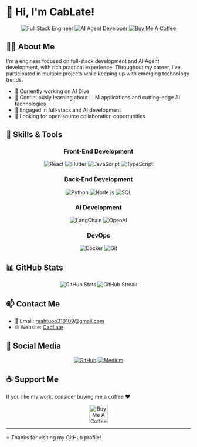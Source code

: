 # 👋 Hi, I'm CabLate!

<div align="center">
  <img src="https://img.shields.io/badge/Full%20Stack-Engineer-blue" alt="Full Stack Engineer"/>
  <img src="https://img.shields.io/badge/AI%20Agent-Developer-orange" alt="AI Agent Developer"/>
  <a href="https://www.buymeacoffee.com/cablate"><img src="https://img.shields.io/badge/Buy%20Me%20A%20Coffee-amber?logo=buy-me-a-coffee" alt="Buy Me A Coffee"/></a>
</div>

## 🧑‍💻 About Me

I'm a engineer focused on full-stack development and AI Agent development, with rich practical experience. Throughout my career, I've participated in multiple projects while keeping up with emerging technology trends.

- 🔭 Currently working on AI Dive
- 🌱 Continuously learning about LLM applications and cutting-edge AI technologies
- 💼 Engaged in full-stack and AI development
- 👯 Looking for open source collaboration opportunities

## 🔧 Skills & Tools

<div align="center">
  
### Front-End Development
![React](https://img.shields.io/badge/-React-61DAFB?logo=react&logoColor=white&style=flat)
![Flutter](https://img.shields.io/badge/-Flutter-02569B?logo=flutter&logoColor=white&style=flat)
![JavaScript](https://img.shields.io/badge/-JavaScript-F7DF1E?logo=javascript&logoColor=black&style=flat)
![TypeScript](https://img.shields.io/badge/-TypeScript-3178C6?logo=typescript&logoColor=white&style=flat)

### Back-End Development

![Python](https://img.shields.io/badge/-Python-3776AB?logo=python&logoColor=white&style=flat)
![Node.js](https://img.shields.io/badge/-Node.js-339933?logo=node.js&logoColor=white&style=flat)
![SQL](https://img.shields.io/badge/-SQL-4479A1?logo=mysql&logoColor=white&style=flat)

### AI Development

![LangChain](https://img.shields.io/badge/-LangChain-3178C6?logoColor=white&style=flat)
![OpenAI](https://img.shields.io/badge/-OpenAI-412991?logo=openai&logoColor=white&style=flat)

### DevOps

![Docker](https://img.shields.io/badge/-Docker-2496ED?logo=docker&logoColor=white&style=flat)
![Git](https://img.shields.io/badge/-Git-F05032?logo=git&logoColor=white&style=flat)

</div>

## 📊 GitHub Stats

<div align="center">
  <img src="https://github-readme-stats.vercel.app/api?username=cablate&show_icons=true&theme=radical" alt="GitHub Stats" />
  <img src="https://github-readme-streak-stats.herokuapp.com/?user=cablate&theme=radical" alt="GitHub Streak" />
</div>

## 📫 Contact Me

- 📧 Email: reahtuoo310109@gmail.com
- 🌐 Website: [CabLate](https://www.cablate.com/)

## 🔗 Social Media

<div align="center">
  <a href="https://github.com/cablate"><img src="https://img.shields.io/badge/-GitHub-181717?logo=github&logoColor=white&style=for-the-badge" alt="GitHub"/></a>
  <a href="https://medium.com/@reahtuoo310109"><img src="https://img.shields.io/badge/-Medium-12100E?logo=medium&logoColor=white&style=for-the-badge" alt="Medium"/></a>
</div>

## ☕ Support Me

If you like my work, consider buying me a coffee ❤️

<div align="center">
  <a href="https://www.buymeacoffee.com/cablate"><img src="https://cdn.buymeacoffee.com/buttons/v2/default-yellow.png" alt="Buy Me A Coffee" height="50px"></a>
</div>

---

⭐️ Thanks for visiting my GitHub profile!
